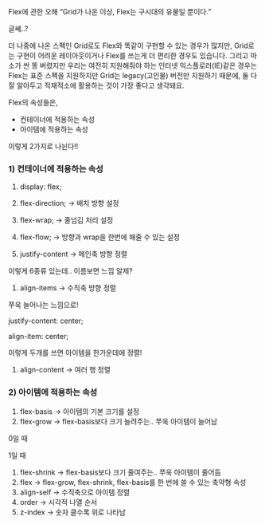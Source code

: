 Flex에 관한 오해
“Grid가 나온 이상, Flex는 구시대의 유물일 뿐이다.”

글쎄..?

더 나중에 나온 스펙인 Grid로도 Flex와 똑같이 구현할 수 있는 경우가 많지만, Grid로는 구현이 어려운 레이아웃이거나 Flex를 쓰는게 더 편리한 경우도 있습니다. 그리고 마소가 싼 똥 버렸지만 우리는 여전히 지원해줘야 하는 인터넷 익스플로러(IE)같은 경우는 Flex는 표준 스펙을 지원하지만 Grid는 legacy(고인물) 버전만 지원하기 때문에, 둘 다 잘 알아두고 적재적소에 활용하는 것이 가장 좋다고 생각돼요.

Flex의 속성들은,

- 컨테이너에 적용하는 속성
- 아이템에 적용하는 속성

이렇게 2가지로 나뉜다!!

### 1) 컨테이너에 적용하는 속성

1. display: flex;

1. flex-direction; → 배치 방향 설정


1. flex-wrap; → 줄넘김 처리 설정


1. flex-flow; → 방향과 wrap을 한번에 해줄 수 있는 설정
2. justify-content → 메인축 방향 정렬


이렇게 6종류 있는데.. 이름보면 느낌 알제?

1. align-items → 수직축 방향 정렬


쭈욱 늘어나는 느낌으로!

justify-content: center;

align-item: center;

이렇게 두개를 쓰면 아이템을 한가운데에 정렬!

1. align-content → 여러 행 정렬

### 2) 아이템에 적용하는 속성

1. flex-basis → 아이템의 기본 크기를 설정
2. flex-grow → flex-basis보다 크기 늘려주는.. 쭈욱 아이템이 늘어남



0일 때


1일 때

1. flex-shrink → flex-basis보다 크기 줄여주는.. 쭈욱 아이템이 줄어듬
2. flex → flex-grow, flex-shrink, flex-basis를 한 번에 쓸 수 있는 축약형 속성
3. align-self → 수직축으로 아이템 정렬
4. order → 시각적 나열 순서
5. z-index → 숫자 클수록 위로 나타남
